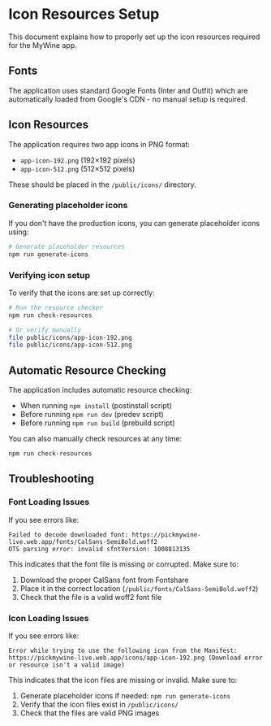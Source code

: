 # Icon Resources Setup

This document explains how to properly set up the icon resources required for the MyWine app.

## Fonts

The application uses standard Google Fonts (Inter and Outfit) which are automatically loaded from Google's CDN - no manual setup is required.

## Icon Resources

The application requires two app icons in PNG format:

- `app-icon-192.png` (192×192 pixels)
- `app-icon-512.png` (512×512 pixels)

These should be placed in the `/public/icons/` directory.

### Generating placeholder icons

If you don't have the production icons, you can generate placeholder icons using:

```bash
# Generate placeholder resources
npm run generate-icons
```

### Verifying icon setup

To verify that the icons are set up correctly:

```bash
# Run the resource checker
npm run check-resources

# Or verify manually
file public/icons/app-icon-192.png
file public/icons/app-icon-512.png
```

## Automatic Resource Checking

The application includes automatic resource checking:

- When running `npm install` (postinstall script)
- Before running `npm run dev` (predev script)
- Before running `npm run build` (prebuild script)

You can also manually check resources at any time:

```bash
npm run check-resources
```

## Troubleshooting

### Font Loading Issues

If you see errors like:

```
Failed to decode downloaded font: https://pickmywine-live.web.app/fonts/CalSans-SemiBold.woff2
OTS parsing error: invalid sfntVersion: 1008813135
```

This indicates that the font file is missing or corrupted. Make sure to:

1. Download the proper CalSans font from Fontshare
2. Place it in the correct location (`/public/fonts/CalSans-SemiBold.woff2`)
3. Check that the file is a valid woff2 font file

### Icon Loading Issues

If you see errors like:

```
Error while trying to use the following icon from the Manifest: https://pickmywine-live.web.app/icons/app-icon-192.png (Download error or resource isn't a valid image)
```

This indicates that the icon files are missing or invalid. Make sure to:

1. Generate placeholder icons if needed: `npm run generate-icons`
2. Verify that the icon files exist in `/public/icons/`
3. Check that the files are valid PNG images